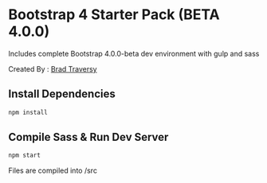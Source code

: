# Bootstrap 4 Starter Pack (BETA 4.0.0)

Includes complete Bootstrap 4.0.0-beta dev environment with gulp and sass

Created By : [Brad Traversy](https://github.com/bradtraversy/bs4starter_alpha6)

## Install Dependencies

```bash
npm install 
```

## Compile Sass & Run Dev Server

```bash
npm start
```

Files are compiled into /src